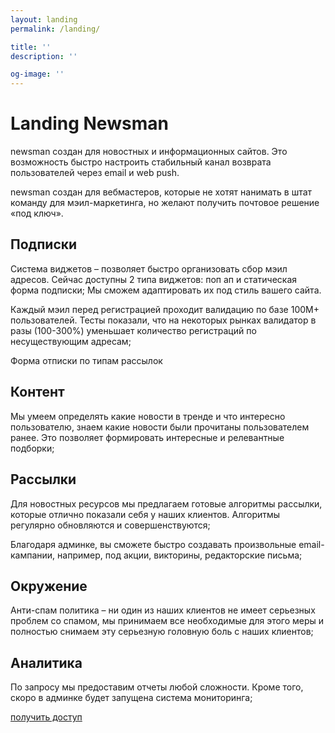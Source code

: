 ```yaml
---
layout: landing
permalink: /landing/

title: ''
description: ''

og-image: ''
---
```


# Landing Newsman

newsman создан для новостных и информационных сайтов. Это возможность быстро настроить стабильный канал возврата пользователей через email и web push.

newsman создан для вебмастеров, которые не хотят нанимать в штат команду для мэил-маркетинга, но желают получить почтовое решение «под ключ».

## Подписки

Система виджетов – позволяет быстро организовать сбор мэил адресов. Сейчас доступны 2 типа виджетов: поп ап и статическая форма подписки; Мы сможем адаптировать их под стиль вашего сайта.

Каждый мэил перед регистрацией проходит валидацию по базе 100M+ пользователей. Тесты показали, что на некоторых рынках валидатор в разы (100-300%) уменьшает количество регистраций по несуществующим адресам;

Форма отписки по типам рассылок

## Контент

Мы умеем определять какие новости в тренде и что интересно пользователю, знаем какие новости были прочитаны пользователем ранее. Это позволяет формировать интересные и релевантные подборки;

## Рассылки

Для новостных ресурсов мы предлагаем готовые алгоритмы рассылки, которые отлично показали себя у наших клиентов. Алгоритмы регулярно обновляются и совершенствуются;

Благодаря админке, вы сможете быстро создавать произвольные email-кампании, например, под акции, викторины, редакторские письма;

## Окружение

Анти-спам политика – ни один из наших клиентов не имеет серьезных проблем со спамом, мы принимаем все необходимые для этого меры и полностью снимаем эту серьезную головную боль с наших клиентов;

## Аналитика

По запросу мы предоставим отчеты любой сложности. Кроме того, скоро в админке будет запущена система мониторинга;

[получить доступ](#)
